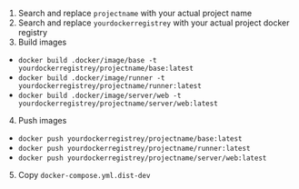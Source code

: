 1. Search and replace ``projectname`` with your actual project name
2. Search and replace ``yourdockerregistrey`` with your actual project docker registry
3. Build images
  * ``docker build .docker/image/base -t yourdockerregistrey/projectname/base:latest``
  * ``docker build .docker/image/runner -t yourdockerregistrey/projectname/runner:latest``
  * ``docker build .docker/image/server/web -t yourdockerregistrey/projectname/server/web:latest``
4. Push images
  * ``docker push yourdockerregistrey/projectname/base:latest``
  * ``docker push yourdockerregistrey/projectname/runner:latest``
  * ``docker push yourdockerregistrey/projectname/server/web:latest``
5. Copy ``docker-compose.yml.dist-dev``
